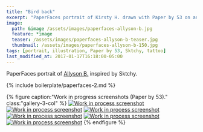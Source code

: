 ```yaml
---
title: "Bird back"
excerpt: "PaperFaces portrait of Kirsty H. drawn with Paper by 53 on an iPad."
image: 
  path: &image /assets/images/paperfaces-allyson-b.jpg 
  feature: *image
  teaser: /assets/images/paperfaces-allyson-b-teaser.jpg
  thumbnail: /assets/images/paperfaces-allyson-b-150.jpg
tags: [portrait, illustration, Paper by 53, Sktchy, tattoo]
last_modified_at: 2017-01-17T16:18:00-05:00
---
```


PaperFaces portrait of [Allyson B.](http://sktchy.com/NogM0C) inspired by Sktchy.

{% include boilerplate/paperfaces-2.md %}

{% figure caption:"Work in progress screenshots (Paper by 53)." class:"gallery-3-col" %}
[![Work in process screenshot](/assets/images/paperfaces-allyson-b-process-1-600.jpg)](/assets/images/paperfaces-allyson-b-process-1-lg.jpg)
[![Work in process screenshot](/assets/images/paperfaces-allyson-b-process-2-600.jpg)](/assets/images/paperfaces-allyson-b-process-2-lg.jpg)
[![Work in process screenshot](/assets/images/paperfaces-allyson-b-process-3-600.jpg)](/assets/images/paperfaces-allyson-b-process-3-lg.jpg)
[![Work in process screenshot](/assets/images/paperfaces-allyson-b-process-4-600.jpg)](/assets/images/paperfaces-allyson-b-process-4-lg.jpg)
[![Work in process screenshot](/assets/images/paperfaces-allyson-b-process-5-600.jpg)](/assets/images/paperfaces-allyson-b-process-5-lg.jpg)
[![Work in process screenshot](/assets/images/paperfaces-allyson-b-process-6-600.jpg)](/assets/images/paperfaces-allyson-b-process-6-lg.jpg)
{% endfigure %}
